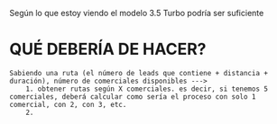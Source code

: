 
Según lo que estoy viendo el modelo 3.5 Turbo podría ser suficiente

# QUÉ DEBERÍA DE HACER?
    Sabiendo una ruta (el número de leads que contiene + distancia +  duración), número de comerciales disponibles --->
        1. obtener rutas según X comerciales. es decir, si tenemos 5 comerciales, deberá calcular como sería el proceso con solo 1 comercial, con 2, con 3, etc.
        2. 